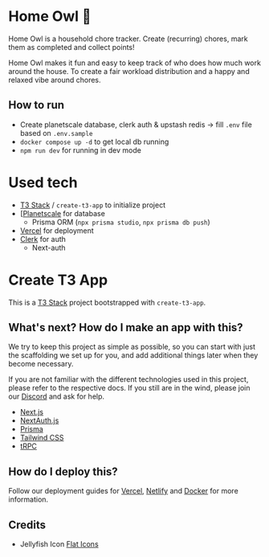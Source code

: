 # Home Owl 🦉

Home Owl is a household chore tracker. Create (recurring) chores, mark them as completed and collect points!

Home Owl makes it fun and easy to keep track of who does how much work around the house. To create a fair workload distribution and a happy and relaxed vibe around chores.


## How to run
* Create planetscale database, clerk auth & upstash redis -> fill `.env` file based on `.env.sample`
* `docker compose up -d` to get local db running
* `npm run dev` for running in dev mode

<!-- Notes to self
* https://youtu.be/YkOSUVzOAA4

* Find a hosted database service (maybe supabase?) with automated backups
  * https://www.prisma.io/docs/guides/database/supabase
  * https://authjs.dev/reference/adapter/supabase

* Consider Flutter for all frontends..?
  -->

<!--
TODOs:
* Allow un-doing completions
* Make page pretty on mobile
* Make skipping chores snappier (remove delay from update function, but only for skipping)
* Add login page
* Add an export-all-data button

Stretch goals:
* Add chore-edit-history (for tracking and undoing)
* Build a mobile / desktop app?
 -->

# Used tech

-   [T3 Stack](https://create.t3.gg/) / `create-t3-app` to initialize project
-   [[Planetscale](https://planetscale.com) for database
    -   Prisma ORM (`npx prisma studio`, `npx prisma db push`)
-   [Vercel](vercel.com) for deployment
-   [Clerk](https://clerk.com) for auth
    -   Next-auth

# Create T3 App

This is a [T3 Stack](https://create.t3.gg/) project bootstrapped with `create-t3-app`.

## What's next? How do I make an app with this?

We try to keep this project as simple as possible, so you can start with just the scaffolding we set up for you, and add additional things later when they become necessary.

If you are not familiar with the different technologies used in this project, please refer to the respective docs. If you still are in the wind, please join our [Discord](https://t3.gg/discord) and ask for help.

-   [Next.js](https://nextjs.org)
-   [NextAuth.js](https://next-auth.js.org)
-   [Prisma](https://prisma.io)
-   [Tailwind CSS](https://tailwindcss.com)
-   [tRPC](https://trpc.io)

## How do I deploy this?

Follow our deployment guides for [Vercel](https://create.t3.gg/en/deployment/vercel), [Netlify](https://create.t3.gg/en/deployment/netlify) and [Docker](https://create.t3.gg/en/deployment/docker) for more information.


## Credits
* Jellyfish Icon [Flat Icons](https://www.flaticon.com/free-icons/jellyfish)

